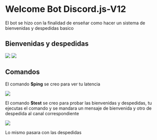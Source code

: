 # Welcome Bot Discord.js-V12

El bot se hizo con la finalidad de enseñar como hacer un sistema de bienvenidas y despedidas basico

## Bienvenidas y despedidas

<img src="https://cdn.discordapp.com/attachments/859067596673908829/869595306755522670/unknown.png">

<img src="https://cdn.discordapp.com/attachments/859067596673908829/869595685073346620/unknown.png">

## Comandos

El comando **$ping** se creo para ver tu latencia

<img src="https://cdn.discordapp.com/attachments/859067596673908829/869596245570764820/unknown.png">

El comando **$test** se creo para probar las bienvenidas y despedidas, tu ejecutas el comando y se mandara un mensaje de bienvenida y otro de despedida al canal correspondiente

<img src="https://cdn.discordapp.com/attachments/859067596673908829/869603122400620584/unknown.png">

Lo mismo pasara con las despedidas